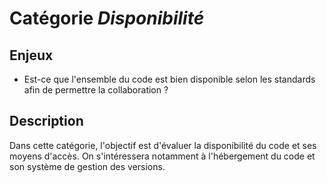 # Catégorie *Disponibilité*

## Enjeux

- Est-ce que l'ensemble du code est bien disponible selon les standards afin de permettre la collaboration ?

## Description

Dans cette catégorie, l'objectif est d'évaluer la disponibilité du code et ses moyens d'accès.
On s'intéressera notamment à l'hébergement du code et son système de gestion des versions.
